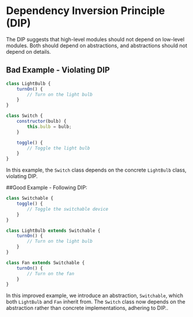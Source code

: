 #  Dependency Inversion Principle (DIP)

The DIP suggests that high-level modules should not depend on low-level modules. Both should depend on abstractions, and abstractions should not depend on details.

## Bad Example - Violating DIP

```javascript
class LightBulb {
    turnOn() {
        // Turn on the light bulb
    }
}

class Switch {
    constructor(bulb) {
        this.bulb = bulb;
    }

    toggle() {
        // Toggle the light bulb
    }
}
```
In this example, the `Switch` class depends on the concrete `LightBulb` class, violating DIP.

##Good Example - Following DIP:

```javascript
class Switchable {
    toggle() {
        // Toggle the switchable device
    }
}

class LightBulb extends Switchable {
    turnOn() {
        // Turn on the light bulb
    }
}

class Fan extends Switchable {
    turnOn() {
        // Turn on the fan
    }
}
```
In this improved example, we introduce an abstraction, `Switchable`, which both `LightBulb` and `Fan` inherit from. The `Switch` class now depends on the abstraction rather than concrete implementations, adhering to DIP..
